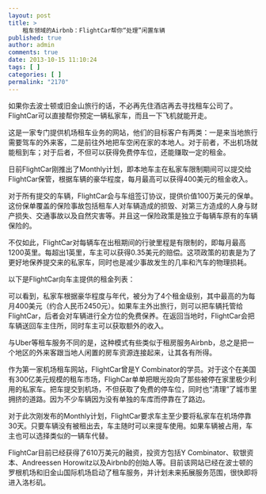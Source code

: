 ```yaml
---
layout: post
title: >
    租车领域的Airbnb：FlightCar帮你“处理”闲置车辆
published: true
author: admin
comments: true
date: 2013-10-15 11:10:24
tags: [ ]
categories: [ ]
permalink: "2170"
---
```



如果你去波士顿或旧金山旅行的话，不必再先住酒店再去寻找租车公司了。FlightCar可以直接帮你预定一辆私家车，而且一下飞机就能开走。

这是一家专门提供机场租车业务的网站，他们的目标客户有两类：一是来当地旅行需要驾车的外来客，二是前往外地把车空闲在家的本地人。对于前者，不出机场就能租到车；对于后者，不但可以获得免费停车位，还能赚取一定的租金。

日前FlightCar刚推出了Monthly计划，即本地车主在私家车限制期间可以提交给FlightCar保管，根据车辆的豪华程度，每月最高可以获得400美元的租金收入。

对于所有提交的车辆，FlightCar会与车组签订协议，提供价值100万美元的保单。这份保单覆盖的保险事故包括租车人对车辆造成的损毁、对第三方造成的人身与财产损失、交通事故以及自然灾害等。并且这一保险政策是独立于每辆车原有的车辆保险的。

不仅如此，FlightCar对每辆车在出租期间的行驶里程是有限制的，即每月最高1200英里。每超出1英里，车主可以获得0.35美元的赔偿。这项政策的初衷是为了更好地保养提交来的私家车，同时也是减少事故发生的几率和汽车的物理损耗。

以下是FlightCar向车主提供的租金列表：



可以看到，私家车根据豪华程度与年代，被分为了4个租金级别，其中最高的为每月400美元（约合人民币2450元）。如果车主外出旅行，则可以把车辆托管给FlightCar，后者会对车辆进行全方位的免费保养。在返回当地时，FlightCar会把车辆送回车主住所，同时车主可以获取额外的收入。

与Uber等租车服务不同的是，这种模式有些类似于租房服务Airbnb，总之是把一个地区的外来客跟当地人闲置的房车资源连接起来，让其各有所得。

作为第一家机场租车网站，FlightCar曾是Y Combinator的学员。对于这个在美国有300亿美元规模的租车市场，FlighCar单单把眼光投向了那些被停在家里极少利用的私家车。把车提交到机场，不但获取了免费的停车位，同时也“清理”了城市里拥挤的道路。因为不少车辆因为没有单独的车库而停靠在了路边。

对于此次刚发布的Monthly计划，FlightCar要求车主至少要将私家车在机场停靠30天。只要车辆没有被租出去，车主随时可以来提车使用。如果车辆被占用，车主也可以选择类似的一辆车代替。

FlightCar目前已经获得了610万美元的融资，投资方包括Y Combinator、软银资本、Andreessen Horowitz以及Airbnb的创始人等。目前该网站已经在波士顿的罗根机场和旧金山国际机场启动了租车服务，并计划未来拓展服务范围，很快即将进入洛杉矶。